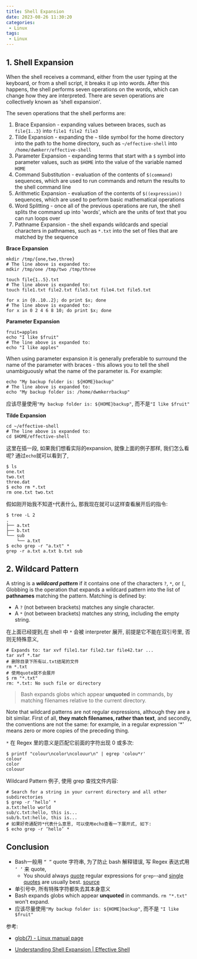 ```yaml
---
title: Shell Expansion
date: 2023-08-26 11:30:20
categories:
 - Linux
tags:
 - Linux
---
```


## 1. Shell Expansion

When the shell receives a command, either from the user typing at the keyboard, or from a shell script, it breaks it up into words. After this happens, the shell performs seven operations on the words, which can change how they are interpreted. There are seven operations are collectively known as 'shell expansion'. 

The seven operations that the shell performs are:

1. Brace Expansion - expanding values between braces, such as `file{1..3}` into `file1 file2 file3`
2. Tilde Expansion - expanding the `~` tilde symbol for the home directory into the path to the home directory, such as `~/effective-shell` into `/home/dwmkerr/effective-shell`
3. Parameter Expansion - expanding terms that start with a `$` symbol into parameter values, such as `$HOME` into the value of the variable named `HOME`
4. Command Substitution - evaluation of the contents of `$(command)` sequences, which are used to run commands and return the results to the shell command line
5. Arithmetic Expansion - evaluation of the contents of `$((expression))` sequences, which are used to perform basic mathematical operations
6. Word Splitting - once all of the previous operations are run, the shell splits the command up into 'words', which are the units of text that you can run loops over
7. Pathname Expansion - the shell expands wildcards and special characters in pathnames, such as `*.txt` into the set of files that are matched by the sequence

**Brace Expansion**

```shell
mkdir /tmp/{one,two,three}
# The line above is expanded to:
mdkir /tmp/one /tmp/two /tmp/three

touch file{1..5}.txt
# The line above is expanded to:
touch file1.txt file2.txt file3.txt file4.txt file5.txt

for x in {0..10..2}; do print $x; done
# The line above is expanded to:
for x in 0 2 4 6 8 10; do print $x; done
```

**Parameter Expansion**

```shell
fruit=apples
echo "I like $fruit"
# The line above is expanded to:
echo "I like apples"
```

When using parameter expansion it is generally preferable to surround the name of the parameter with braces - this allows you to tell the shell unambiguously what the name of the parameter is. For example:

```shell
echo "My backup folder is: ${HOME}backup"
# The line above is expanded to:
echo "My backup folder is: /home/dwmkerrbackup"
```

应该尽量使用`"My backup folder is: ${HOME}backup"`, 而不是`"I like $fruit"`

**Tilde Expansion**

```shell
cd ~/effective-shell
# The line above is expanded to:
cd $HOME/effective-shell
```

这里在插一段, 如果我们想看实际的expansion, 就像上面的例子那样, 我们怎么看呢? 通过`echo`就可以看到了, 

```shell
$ ls
one.txt
two.txt
three.dat
$ echo rm *.txt
rm one.txt two.txt
```

假如刚开始我不知道`*`代表什么, 那我现在就可以这样查看展开后的指令:

```shell
$ tree -L 2
.
├── a.txt
├── b.txt
└── sub
    └── a.txt
$ echo grep -r "a.txt" *        
grep -r a.txt a.txt b.txt sub
```

## 2. Wildcard Pattern

A string is a ***wildcard pattern*** if it contains one of the characters `?`, `*`, or `[`,  Globbing is the operation that expands a wildcard pattern into the list of **pathnames** matching the pattern.  Matching is defined by: 

- A `?` (not between brackets) matches any single character. 
- A `*` (not between brackets) matches any string, including the empty string.

在上面已经提到,在 shell 中 `*` 会被 interpreter 展开, 前提是它不能在双引号里, 否则无特殊意义, 

```shell
# Expands to: tar xvf file1.tar file2.tar file42.tar ...
tar xvf *.tar
# 删除目录下所有以.txt结尾的文件
rm *.txt
# 使用quote就不会展开
$ rm "*.txt"
rm: *.txt: No such file or directory
```

> Bash expands globs which appear **unquoted** in commands, by matching filenames relative to the current directory. 

Note that wildcard patterns are not regular expressions, although they are a bit similar.  First of all, **they match filenames, rather than text**, and secondly, the conventions are not the same: for example, in a regular expression '*' means zero or more copies of the preceding thing.

`*` 在 Regex 里的意义是匹配它前面的字符出现 0 或多次:

```shell
$ printf "colour\ncolor\ncolouur\n" | egrep 'colou*r'                          
colour
color
colouur
```

Wildcard Pattern 例子, 使用 grep 查找文件内容:

```shell
# Search for a string in your current directory and all other subdirectories
$ grep -r ‘hello’ *  
a.txt:hello world
sub/c.txt:hello, this is...
sub/b.txt:hello, this is...
# 如果好奇通配符*代表什么意思, 可以使用echo查看一下展开式, 如下:
$ echo grep -r ‘hello’ *
```

## Conclusion

- Bash一般用 `“ ”` quote 字符串, 为了防止 bash 解释错误, 写 Regex 表达式用 `‘ ’` 来 quote, 
  - You should always [quote](https://www.gnu.org/software/bash/manual/bash.html#Quoting) regular expressions for `grep`--and [single quotes](https://www.gnu.org/software/bash/manual/bash.html#Single-Quotes) are usually best.  [source](https://askubuntu.com/a/957504/1690738) 
- 单引号中, 所有特殊字符都失去其本身意义
- Bash expands globs which appear **unquoted** in commands. `rm "*.txt"` won't expand. 
- 应该尽量使用`"My backup folder is: ${HOME}backup"`, 而不是 `"I like $fruit"`

参考:

- [glob(7) - Linux manual page](https://man7.org/linux/man-pages/man7/glob.7.html)

- [Understanding Shell Expansion | Effective Shell](https://effective-shell.com/part-6-advanced-techniques/understanding-shell-expansion/)
